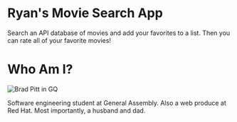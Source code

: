 # Ryan's Movie Search App
Search an API database of movies and add your favorites to a list. Then you can rate all of your favorite movies!

# Who Am I?

![Brad Pitt in GQ](https://media.gq.com/photos/5d7a6225559fc00008f2212b/master/w_2000,h_2739,c_limit/brad-pitt-gq-cover-october-2019-02.jpg)

Software engineering student at General Assembly. Also a web produce at Red Hat. Most importantly, a husband and dad.

